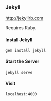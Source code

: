 ### Jekyll
http://jekyllrb.com

Requires Ruby.

#### Install Jekyll
```
gem install jekyll
```

#### Start the Server
```
jekyll serve
```

#### Visit
```
localhost:4000
```
